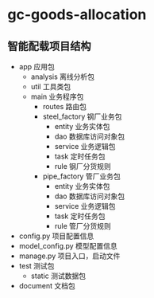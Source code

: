 # gc-goods-allocation

## 智能配载项目结构

- app 应用包
    - analysis 离线分析包
    - util 工具类包
    - main 业务程序包
        - routes 路由包
        - steel_factory 钢厂业务包
            - entity 业务实体包
            - dao 数据库访问对象包
            - service 业务逻辑包
            - task 定时任务包
            - rule 钢厂分货规则
        - pipe_factory 管厂业务包
            - entity 业务实体包
            - dao 数据库访问对象包
            - service 业务逻辑包
            - task 定时任务包
            - rule 管厂分货规则
- config.py 项目配置信息
- model_config.py 模型配置信息
- manage.py 项目入口，启动文件
- test 测试包
    - static 测试数据包
- document 文档包
